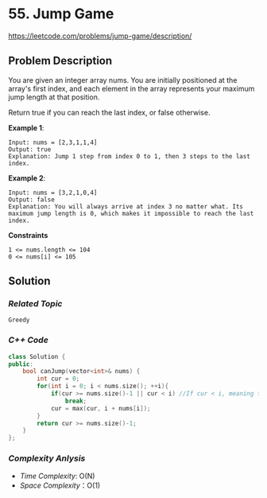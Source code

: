# 55. Jump Game

https://leetcode.com/problems/jump-game/description/

## Problem Description

You are given an integer array nums. You are initially positioned at the array's first index, and each element in the array represents your maximum jump length at that position.

Return true if you can reach the last index, or false otherwise.




**Example 1**:
```
Input: nums = [2,3,1,1,4]
Output: true
Explanation: Jump 1 step from index 0 to 1, then 3 steps to the last index.
```
**Example 2**:
```
Input: nums = [3,2,1,0,4]
Output: false
Explanation: You will always arrive at index 3 no matter what. Its maximum jump length is 0, which makes it impossible to reach the last index.
```

**Constraints**
```
1 <= nums.length <= 104
0 <= nums[i] <= 105
```

## Solution

### _Related Topic_
    Greedy

### _C++ Code_
```cpp
class Solution {
public:
    bool canJump(vector<int>& nums) {
        int cur = 0;
        for(int i = 0; i < nums.size(); ++i){
            if(cur >= nums.size()-1 || cur < i) //If cur < i, meaning that not being able to reach the last index
                break;
            cur = max(cur, i + nums[i]);
        }
        return cur >= nums.size()-1;    
    }
};

```

### _Complexity Anlysis_
- _Time Complexity_: O(N)
- _Space Complexity_：O(1)
